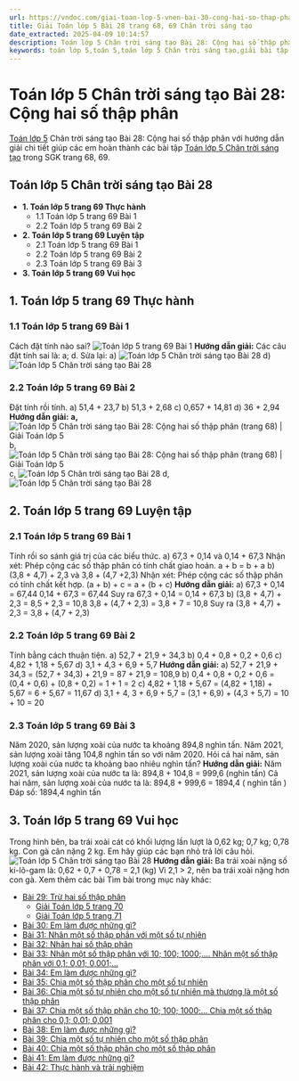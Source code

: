 ```yaml
---
url: https://vndoc.com/giai-toan-lop-5-vnen-bai-30-cong-hai-so-thap-phan-183991
title: Giải Toán lớp 5 Bài 28 trang 68, 69 Chân trời sáng tạo
date_extracted: 2025-04-09 10:14:57
description: Toán lớp 5 Chân trời sáng tạo Bài 28: Cộng hai số thập phân bao gồm lời giải chi tiết giúp các em học sinh ôn tập, củng cố kiến thức các dạng bài tập Toán lớp 5 sách Chân trời sáng tạo.
keywords: toán lớp 5,toán 5,toán lớp 5 Chân trời sáng tạo,giải bài tập toán lớp 5 Chân trời sáng tạo,giải toán lớp 5 Chân trời sáng tạo,toán lớp 5 sách Chân trời sáng tạo,toán 5 Chân trời sáng tạo,giải sách toán lớp 5 Chân trời sáng tạo,Toán lớp 5 Chân trời sáng tạo Bài 28,Toán lớp 5 Chân trời sáng tạo trang 68,Giải Toán lớp 5 Chân trời sáng tạo trang 68,giải Cộng hai số thập phân trang 68,Cộng hai số thập phân lớp 5,Bài tập Cộng hai số thập phân
---
```


# Toán lớp 5 Chân trời sáng tạo Bài 28: Cộng hai số thập phân
[Toán lớp 5](<https://vndoc.com/toan-lop5>) Chân trời sáng tạo Bài 28: Cộng hai số thập phân với hướng dẫn giải chi tiết giúp các em hoàn thành các bài tập [Toán lớp 5 Chân trời sáng tạo](<https://vndoc.com/toan-lop-5-chan-troi-sang-tao>) trong SGK trang 68, 69.
## **Toán lớp 5 Chân trời sáng tạo Bài 28**
  * **1\. Toán lớp 5 trang 69 Thực hành**
    * 1.1 Toán lớp 5 trang 69 Bài 1
    * 2.2 Toán lớp 5 trang 69 Bài 2
  * **2\. Toán lớp 5 trang 69 Luyện tập**
    * 2.1 Toán lớp 5 trang 69 Bài 1
    * 2.2 Toán lớp 5 trang 69 Bài 2
    * 2.3 Toán lớp 5 trang 69 Bài 3
  * **3\. Toán lớp 5 trang 69 Vui học**

## **1\. Toán lớp 5 trang 69 Thực hành**
### **1.1 Toán lớp 5 trang 69 Bài 1**
Cách đặt tính nào sai?
![Toán lớp 5 trang 69 Bài 1](https://i.vdoc.vn/data/image/2024/05/31/Toan-5.png)
**Hướng dẫn giải:**
Các câu đặt tính sai là: a; d.
Sửa lại:
a\) ![Toán lớp 5 Chân trời sáng tạo Bài 28](https://i.vdoc.vn/data/image/2024/05/31/bai-28-cong-hai-so-thap-phan-2.png)
d\) ![Toán lớp 5 Chân trời sáng tạo Bài 28](https://i.vdoc.vn/data/image/2024/05/31/bai-28-cong-hai-so-thap-phan-4.png)
### **2.2 Toán lớp 5 trang 69 Bài 2**
Đặt tính rồi tính.
a\) 51,4 + 23,7
b\) 51,3 + 2,68
c\) 0,657 + 14,81
d\) 36 + 2,94
**Hướng dẫn giải:**
**a,**
![Toán lớp 5 Chân trời sáng tạo Bài 28: Cộng hai số thập phân \(trang 68\) | Giải Toán lớp 5](https://i.vdoc.vn/data/image/2024/05/31/bai-28-cong-hai-so-thap-phan-5.png)
b,
![Toán lớp 5 Chân trời sáng tạo Bài 28: Cộng hai số thập phân \(trang 68\) | Giải Toán lớp 5](https://i.vdoc.vn/data/image/2024/05/31/bai-28-cong-hai-so-thap-phan-6.png)
c,
![Toán lớp 5 Chân trời sáng tạo Bài 28](https://i.vdoc.vn/data/image/2024/05/31/bai-28-cong-hai-so-thap-phan-7.png)
d,
![Toán lớp 5 Chân trời sáng tạo Bài 28](https://i.vdoc.vn/data/image/2024/05/31/bai-28-cong-hai-so-thap-phan-8.png)
## **2\. Toán lớp 5 trang 69 Luyện tập**
### **2.1 Toán lớp 5 trang 69 Bài 1**
Tính rồi so sánh giá trị của các biểu thức.
a\) 67,3 + 0,14 và 0,14 + 67,3
Nhận xét: Phép cộng các số thập phân có tính chất giao hoán.
a + b = b + a
b\) \(3,8 + 4,7\) + 2,3 và 3,8 + \(4,7 +2,3\)
Nhận xét: Phép cộng các số thập phân có tính chất kết hợp.
\(a + b\) + c = a + \(b + c\)
**Hướng dẫn giải:**
a\) 67,3 + 0,14 = 67,44
0,14 + 67,3 = 67,44
Suy ra 67,3 + 0,14 = 0,14 + 67,3
b\) \(3,8 + 4,7\) + 2,3 = 8,5 + 2,3 = 10,8
3,8 + \(4,7 + 2,3\) = 3,8 + 7 = 10,8
Suy ra \(3,8 + 4,7\) + 2,3 = 3,8 + \(4,7 + 2,3\)
### **2.2 Toán lớp 5 trang 69 Bài 2**
Tính bằng cách thuận tiện.
a\) 52,7 + 21,9 + 34,3
b\) 0,4 + 0,8 + 0,2 + 0,6
c\) 4,82 + 1,18 + 5,67
d\) 3,1 + 4,3 + 6,9 + 5,7
**Hướng dẫn giải:**
a\) 52,7 + 21,9 + 34,3
= \(52,7 + 34,3\) + 21,9
= 87 + 21,9
= 108,9
b\) 0,4 + 0,8 + 0,2 + 0,6
= \(0,4 + 0,6\) + \(0,8 + 0,2\)
= 1 + 1
= 2
c\) 4,82 + 1,18 + 5,67
= \(4,82 + 1,18\) + 5,67
= 6 + 5,67
= 11,67
d\) 3,1 + 4, 3 + 6,9 + 5,7
= \(3,1 + 6,9\) + \(4,3 + 5,7\)
= 10 + 10
= 20
### **2.3 Toán lớp 5 trang 69 Bài 3**
Năm 2020, sản lượng xoài của nước ta khoảng 894,8 nghìn tấn. Năm 2021, sản lượng xoài tăng 104,8 nghìn tấn so với năm 2020. Hỏi cả hai năm, sản lượng xoài của nước ta khoảng bao nhiêu nghìn tấn?
**Hướng dẫn giải:**
Năm 2021, sản lượng xoài của nước ta là:
894,8 + 104,8 = 999,6 \(nghìn tấn\)
Cả hai năm, sản lượng xoài của nước ta là:
894,8 + 999,6 = 1894,4 \( nghìn tấn \)
Đáp số: 1894,4 nghìn tấn
## **3\. Toán lớp 5 trang 69 Vui học**
Trong hình bên, ba trái xoài cát có khối lượng lần lượt là 0,62 kg; 0,7 kg; 0,78 kg. Con gà cân nặng 2 kg. Em hãy giúp các bạn nhỏ trả lời câu hỏi.
![Toán lớp 5 Chân trời sáng tạo Bài 28](https://i.vdoc.vn/data/image/2024/05/31/bai-28-cong-hai-so-thap-phan-9.png)
**Hướng dẫn giải:**
Ba trái xoài nặng số ki-lô-gam là:
0,62 + 0,7 + 0,78 = 2,1 \(kg\)
Vì 2,1 > 2, nên ba trái xoài nặng hơn con gà.
Xem thêm các bài Tìm bài trong mục này khác:
  * [Bài 29: Trừ hai số thập phân](</giai-toan-lop-5-vnen-bai-32-tru-hai-so-thap-phan-184351>)
    * [Giải Toán lớp 5 trang 70](</giai-toan-lop-5-trang-70-chan-troi-sang-tao-330685>)
    * [Giải Toán lớp 5 trang 71](</giai-toan-lop-5-trang-71-chan-troi-sang-tao-321423>)
  * [Bài 30: Em làm được những gì?](</giai-bai-tap-trang-72-73-sgk-toan-5-luyen-tap-chung-phep-chia-116580>)
  * [Bài 31: Nhân một số thập phân với một số tự nhiên](</giai-bai-tap-trang-56-sgk-toan-5-nhan-mot-so-thap-phan-voi-mot-so-tu-nhien-116131>)
  * [Bài 32: Nhân hai số thập phân](</toan-lop-5-chan-troi-sang-tao-bai-32-nhan-hai-so-thap-phan-321852>)
  * [Bài 33: Nhân một số thập phân với 10; 100; 1000;…. Nhân một số thập phân với 0,1; 0,01; 0,001;…](</giai-bai-tap-trang-77-sgk-toan-5-giai-toan-ve-ti-so-phan-tram-luyen-tap-tiep-116591>)
  * [Bài 34: Em làm được những gì?](</giai-bai-tap-trang-78-79-sgk-toan-5-giai-toan-ve-ti-so-phan-tram-luyen-tap-tiep-theo-116597>)
  * [Bài 35: Chia một số thập phân cho một số tự nhiên](</giai-bai-tap-trang-64-65-sgk-toan-5-chia-mot-so-thap-phan-cho-mot-so-tu-nhien-116313>)
  * [Bài 36: Chia một số tự nhiên cho một số tự nhiên mà thương là một số thập phân](</giai-bai-tap-trang-68-sgk-toan-5-chia-mot-so-tu-nhien-cho-mot-so-tu-nhien-ma-thuong-tim-duoc-la-mot-so-thap-phan-116323>)
  * [Bài 37: Chia một số thập phân cho 10; 100; 1000;… Chia một số thập phân cho 0,1; 0,01; 0,001](</giai-bai-tap-trang-71-72-sgk-toan-5-chia-mot-so-thap-phan-cho-mot-so-thap-phan-luyen-tap-116428>)
  * [Bài 38: Em làm được những gì?](</giai-bai-tap-trang-81-82-sgk-toan-5-gioi-thieu-may-tinh-bo-tui-127178>)
  * [Bài 39: Chia một số tự nhiên cho một số thập phân](</giai-bai-tap-trang-70-sgk-toan-5-chia-mot-so-tu-nhien-cho-mot-so-thap-phan-luyen-tap-116422>)
  * [Bài 40: Chia một số thập phân cho một số thập phân](</giai-toan-lop-5-vnen-bai-45-chia-mot-so-thap-phan-cho-mot-so-thap-phan-185834>)
  * [Bài 41: Em làm được những gì?](</giai-bai-tap-trang-85-86-sgk-toan-5-hinh-tam-giac-116996>)
  * [Bài 42: Thực hành và trải nghiệm](</toan-lop-5-chan-troi-sang-tao-bai-42-thuc-hanh-va-trai-nghiem-321921>)

